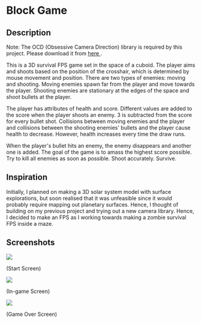 <h1>Block Game</h1>
<h2>Description</h2>
<p>Note: The OCD (Obsessive Camera Direction) library is required by this project. Please download it from <a href = "http://gdsstudios.com/processing/libraries/ocd/"> here </a>. </p>
<p>This is a 3D survival FPS game set in the space of a cuboid. The player aims and shoots based on the position of the crosshair, which is determined by mouse movement and position. There are two types of enemies: moving and shooting. Moving enemies spawn far from the player and move towards the player. Shooting enemies are stationary at the edges of the space and shoot bullets at the player.</p>
<p>The player has attributes of health and score. Different values are added to the score when the player shoots an enemy. 3 is subtracted from the score for every bullet shot. Collisions between moving enemies and the player and collisions between the shooting enemies' bullets and the player cause health to decrease. However, health increases every time the draw runs.</p>
<p>When the player's bullet hits an enemy, the enemy disappears and another one is added. The goal of the game is to amass the highest score possible. Try to kill all enemies as soon as possible. Shoot accurately. Survive.
<h2>Inspiration</h2>
<p>Initially, I planned on making a 3D solar system model with surface explorations, but soon realised that it was unfeasible since it would probably require mapping out planetary surfaces. Hence, I thought of building on my previous project and trying out a new camera library. Hence, I decided to make an FPS as I working towards making a zombie survival FPS inside a maze.</p>
<h2>Screenshots</h2>
<img src = "http://i.imgur.com/DS9Txzgl.png">
<p>(Start Screen)</p>
<img src = "http://i.imgur.com/Qur7IjG.png">
<p>(In-game Screen)</p>
<img src = "http://i.imgur.com/9NLKmci.png">
<p>(Game Over Screen)</p>

